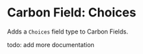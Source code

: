 # Carbon Field: Choices

Adds a `Choices` field type to Carbon Fields.

todo: add more documentation
